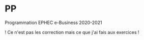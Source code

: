 # PP
Programmation EPHEC e-Business 2020-2021

! Ce n'est pas les correction mais ce que j'ai fais aux exercices !
 
